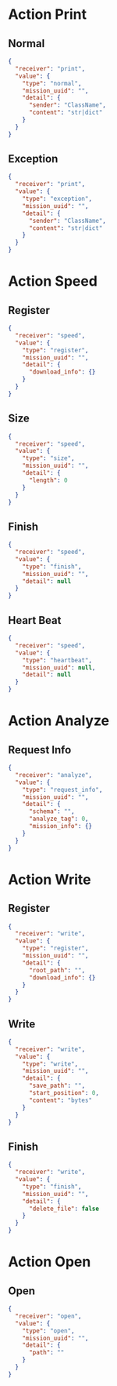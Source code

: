 # Action Print
## Normal
```json
{
  "receiver": "print",
  "value": {
    "type": "normal",
    "mission_uuid": "",
    "detail": {
      "sender": "ClassName",
      "content": "str|dict"
    }
  }
}
```

## Exception
```json
{
  "receiver": "print",
  "value": {
    "type": "exception",
    "mission_uuid": "",
    "detail": {
      "sender": "ClassName",
      "content": "str|dict"
    }
  }
}
```

# Action Speed
## Register
```json
{
  "receiver": "speed",
  "value": {
    "type": "register",
    "mission_uuid": "",
    "detail": {
      "download_info": {}
    }
  }
}
```

## Size
```json
{
  "receiver": "speed",
  "value": {
    "type": "size",
    "mission_uuid": "",
    "detail": {
      "length": 0
    }
  }
}
```

## Finish
```json
{
  "receiver": "speed",
  "value": {
    "type": "finish",
    "mission_uuid": "",
    "detail": null
  }
}
```

## Heart Beat
```json
{
  "receiver": "speed",
  "value": {
    "type": "heartbeat",
    "mission_uuid": null,
    "detail": null
  }
}
```

# Action Analyze
## Request Info
```json
{
  "receiver": "analyze",
  "value": {
    "type": "request_info",
    "mission_uuid": "",
    "detail": {
      "schema": "",
      "analyze_tag": 0,
      "mission_info": {}
    }
  }
}
```

# Action Write
## Register
```json
{
  "receiver": "write",
  "value": {
    "type": "register",
    "mission_uuid": "",
    "detail": {
      "root_path": "",
      "download_info": {}
    }
  }
}
```

## Write
```json
{
  "receiver": "write",
  "value": {
    "type": "write",
    "mission_uuid": "",
    "detail": {
      "save_path": "",
      "start_position": 0,
      "content": "bytes"
    }
  }
}
```

## Finish
```json
{
  "receiver": "write",
  "value": {
    "type": "finish",
    "mission_uuid": "",
    "detail": {
      "delete_file": false
    }
  }
}
```

# Action Open
## Open
```json
{
  "receiver": "open",
  "value": {
    "type": "open",
    "mission_uuid": "",
    "detail": {
      "path": ""
    }
  }
}
```
